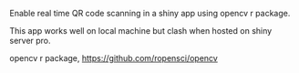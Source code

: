 Enable real time QR code scanning in a shiny app using opencv r package.

This app works well on local machine but clash when hosted on shiny server pro.

opencv r package, https://github.com/ropensci/opencv

